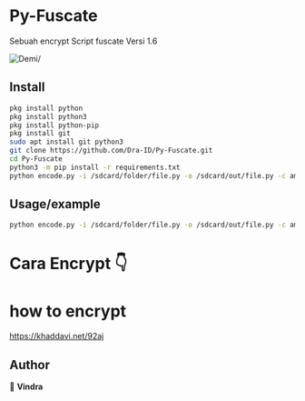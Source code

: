 # Py-Fuscate
Sebuah encrypt Script fuscate Versi 1.6
<p align=left> <img src=https://komarev.com/ghpvc/?username=yo alt=Demi/> </p>

## Install

```sh
pkg install python
pkg install python3
pkg install python-pip
pkg install git
sudo apt install git python3
git clone https://github.com/Dra-ID/Py-Fuscate.git
cd Py-Fuscate
python3 -m pip install -r requirements.txt
python encode.py -i /sdcard/folder/file.py -o /sdcard/out/file.py -c amount
```

## Usage/example 
```sh
python encode.py -i /sdcard/folder/file.py -o /sdcard/out/file.py -c amount
```

# Cara Encrypt 👇
# how to encrypt 
https://khaddavi.net/92aj

## Author
👤 **Vindra**
